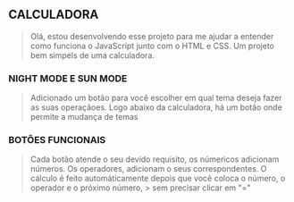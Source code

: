 ## CALCULADORA

> Olá, estou desenvolvendo esse projeto para me ajudar a entender como
> funciona o JavaScript junto com o HTML e CSS.
> Um projeto bem simpels de uma calculadora.

### NIGHT MODE E SUN MODE

> Adicionado um botão para você escolher em qual tema deseja fazer as suas operaçãoes.
> Logo abaixo da calculadora, há um botão onde permite a mudança de temas


### BOTÕES FUNCIONAIS

> Cada botão atende o seu devido requisito, os númericos adicionam números.
> Os operadores, adicionam o seus correspondentes.
> O cálculo é feito automáticamente depois que você coloca o número, o operador e o próximo número, > sem precisar clicar em "="
